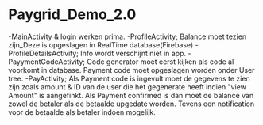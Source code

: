 # Paygrid_Demo_2.0

-MainActivity & login werken prima.
-ProfileActivity; Balance moet tezien zijn_Deze is opgeslagen in RealTime database(Firebase)
-ProfileDetailsActivity; Info wordt verschijnt niet in app.
-PayymentCodeActivity; Code generator moet eerst kijken als code al voorkomt in database. 
                        Payment code moet opgeslagen worden onder User tree.
-PayActivity; Als Payment code is ingevult moet de gegevens te zien zijn zoals amount & ID van de user die het gegenerate heeft 
              indien "view Amount" is aangefinkt. Als Payment confirmed is dan moet de balance van zowel de betaler als de betaalde upgedate worden.
              Tevens een notification voor de betaalde als betaler indoen mogelijk.
